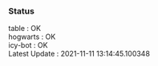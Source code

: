 ### Status


table : OK  
hogwarts : OK  
icy-bot : OK  
Latest Update : 2021-11-11 13:14:45.100348
